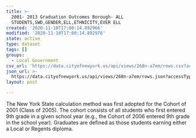 ```yaml
---
title: >-
  2001- 2013 Graduation Outcomes Borough- ALL
  STUDENTS,SWD,GENDER,ELL,ETHNICITY,EVER ELL
created: '2020-11-10T17:00:14.892966'
modified: '2020-11-10T17:00:14.892976'
state: active
type: dataset
tags: []
groups:
  - Local Government
csv_url: 'https://data.cityofnewyork.us/api/views/268n-a7em/rows.csv?accessType=DOWNLOAD'
json_url: >-
  https://data.cityofnewyork.us/api/views/268n-a7em/rows.json?accessType=DOWNLOAD
layout: post

---
```

The New York State calculation method was first adopted for the Cohort of 2001 (Class of 2005).  The cohort consists of all students who first entered 9th grade in a given school year (e.g., the Cohort of 2006 entered 9th grade in the school year).  Graduates are defined as those students earning either a Local or Regents diploma.
